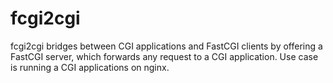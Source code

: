 fcgi2cgi
========

fcgi2cgi bridges between CGI applications and FastCGI clients by offering a
FastCGI server, which forwards any request to a CGI application. Use case is
running a CGI applications on nginx.

